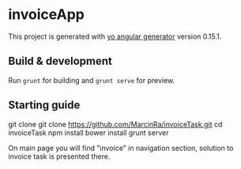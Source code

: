 # invoiceApp

This project is generated with [yo angular generator](https://github.com/yeoman/generator-angular)
version 0.15.1.

## Build & development

Run `grunt` for building and `grunt serve` for preview.


## Starting guide

git clone git clone https://github.com/MarcinRa/invoiceTask.git
cd invoiceTask
npm install
bower install
grunt server 

On main page you will find "invoice" in navigation section, solution to invoice task is presented there.

